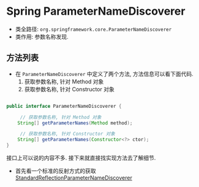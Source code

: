 # Spring ParameterNameDiscoverer
- 类全路径: `org.springframework.core.ParameterNameDiscoverer`
- 类作用: 参数名称发现. 

## 方法列表

- 在 `ParameterNameDiscoverer` 中定义了两个方法, 方法信息可以看下面代码. 
    1. 获取参数名称, 针对 Method 对象
    2. 获取参数名称, 针对 Constructor 对象

```java

public interface ParameterNameDiscoverer {

	 // 获取参数名称, 针对 Method 对象
    String[] getParameterNames(Method method);

	 // 获取参数名称, 针对 Constructor 对象
    String[] getParameterNames(Constructor<?> ctor);
}

```


接口上可以说的内容不多. 接下来就直接找实现方法去了解细节. 

- 首先看一个标准的反射方式的获取
    [StandardReflectionParameterNameDiscoverer]()